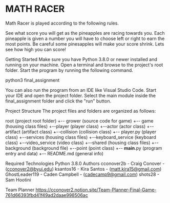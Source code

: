 # MATH RACER

Math Racer is played according to the following rules.

See what score you will get as the pineapples are racing towards you. Each pineapple is given a number you will have to choose left or right to earn  the most points. Be careful some pinesapples will make your score shrink. Lets see how high you can score! 


Getting Started
Make sure you have Python 3.8.0 or newer installed and running on your machine. Open a terminal and browse to the project's root folder. Start the program by running the following command.

python3 final_assignment

You can also run the program from an IDE like Visual Studio Code. Start your IDE and open the project folder. Select the main module inside the final_assignment folder and click the "run" button.

Project Structure
The project files and folders are organized as follows:

root                        (project root folder)
+-- grower                   (source code for game)
  +-- game              (housing class files)
    +--player                   (player class)
    +--actor                    (actor class)
    +--artifact              (artifact class)
    +--collision            (collision class) 
    +-- player.py              (player class) 
+--services             (housing class files)
    +--keyboard_service      (keyboard class)
    +--video_service            (video class) 
+--shared               (housing class files)
    +--background           (background file)
    +--point                    (point class) 
  +-- __main__.py    (program entry and data)
+-- README.md                  (general info)

Required Technologies
Python 3.8.0
Authors
cconover2b - Craig Conover - (cconover2@byui.edu)
ksantos16 - Kira Santos - (matt.kira15@gmail.com)
GhostLeader119 - Caden Campbell - (cadecamp9@gmail.com)
shots28 - Sam Hootini


Team Planner
https://cconover2.notion.site/Team-Planner-Final-Game-761d66393fbd41f49ad2daae998506ac
